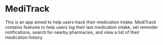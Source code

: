 # MediTrack
This is an app aimed to help users track their medication intake. MediTrack contains features to help users log their last medication intake, set reminder notifications, search for nearby pharmacies, and view a list of their medication history.
